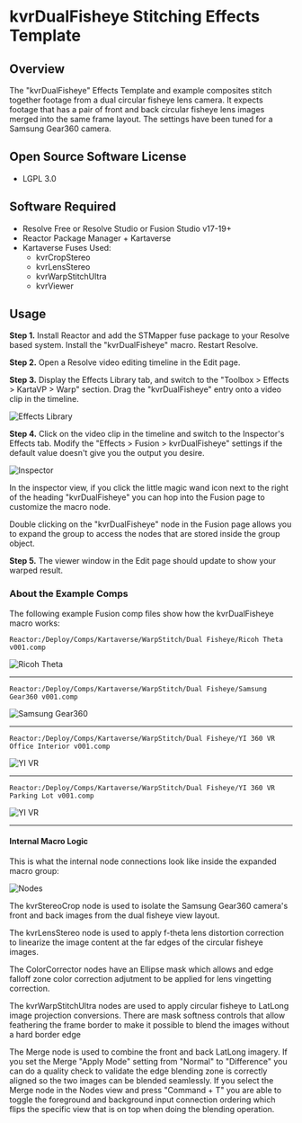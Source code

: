 # kvrDualFisheye Stitching Effects Template

## Overview

The "kvrDualFisheye" Effects Template and example composites stitch together footage from a dual circular fisheye lens camera. It expects footage that has a pair of front and back circular fisheye lens images merged into the same frame layout. The settings have been tuned for a Samsung Gear360 camera.

## Open Source Software License

- LGPL 3.0

## Software Required

- Resolve Free or Resolve Studio or Fusion Studio v17-19+
- Reactor Package Manager + Kartaverse
- Kartaverse Fuses Used:
	- kvrCropStereo
	- kvrLensStereo
	- kvrWarpStitchUltra
	- kvrViewer

## Usage

**Step 1.** Install Reactor and add the STMapper fuse package to your Resolve based system. Install the "kvrDualFisheye" macro. Restart Resolve.

**Step 2.** Open a Resolve video editing timeline in the Edit page.

**Step 3.** Display the Effects Library tab, and switch to the "Toolbox > Effects > KartaVP > Warp" section. Drag the "kvrDualFisheye" entry onto a video clip in the timeline.

![Effects Library](Images/effects-template-kvrDualFisheye-Effects-Library.png)

**Step 4.** Click on the video clip in the timeline and switch to the Inspector's Effects tab. Modify the "Effects > Fusion > kvrDualFisheye" settings if the default value doesn't give you the output you desire.

![Inspector](Images/effects-template-kvrDualFisheye-Inspector-Controls.png)

In the inspector view, if you click the little magic wand icon next to the right of the heading "kvrDualFisheye" you can hop into the Fusion page to customize the macro node. 

Double clicking on the "kvrDualFisheye" node in the Fusion page allows you to expand the group to access the nodes that are stored inside the group object.

**Step 5.** The viewer window in the Edit page should update to show your warped result.

### About the Example Comps

The following example Fusion comp files show how the kvrDualFisheye macro works:

	Reactor:/Deploy/Comps/Kartaverse/WarpStitch/Dual Fisheye/Ricoh Theta v001.comp

![Ricoh Theta](Images/effects-template-kvrDualFisheye-ricoh-theta.png)

---

	Reactor:/Deploy/Comps/Kartaverse/WarpStitch/Dual Fisheye/Samsung Gear360 v001.comp

![Samsung Gear360](Images/effects-template-kvrDualFisheye-samsung-gear-360.png)

---

	Reactor:/Deploy/Comps/Kartaverse/WarpStitch/Dual Fisheye/YI 360 VR Office Interior v001.comp

![YI VR](Images/effects-template-kvrDualFisheye-yivr-office.png)

---

	Reactor:/Deploy/Comps/Kartaverse/WarpStitch/Dual Fisheye/YI 360 VR Parking Lot v001.comp

![YI VR](Images/effects-template-kvrDualFisheye-yivr-outside.png)

---

#### Internal Macro Logic

This is what the internal node connections look like inside the expanded macro group:

![Nodes](Images/effects-template-kvrDualFisheye-Nodes.png)

The kvrStereoCrop node is used to isolate the Samsung Gear360 camera's front and back images from the dual fisheye view layout.

The kvrLensStereo node is used to apply f-theta lens distortion correction to linearize the image content at the far edges of the circular fisheye images.

The ColorCorrector nodes have an Ellipse mask which allows and edge falloff zone color correction adjutment to be applied for lens vingetting correction.

The kvrWarpStitchUltra nodes are used to apply circular fisheye to LatLong image projection conversions. There are mask softness controls that allow feathering the frame border to make it possible to blend the images without a hard border edge

The Merge node is used to combine the front and back LatLong imagery. If you set the Merge "Apply Mode" setting from "Normal" to "Difference" you can do a quality check to validate the edge blending zone is correctly aligned so the two images can be blended seamlessly. If you select the Merge node in the Nodes view and press "Command + T" you are able to toggle the foreground and background input connection ordering which flips the specific view that is on top when doing the blending operation.

